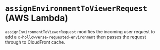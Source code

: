 # `assignEnvironmentToViewerRequest` (AWS Lambda)

`assignEnvironmentToViewerRequest` modifies the incoming user request to add a `x-hollowverse-requested-environment` then passes the request through to CloudFront cache.
